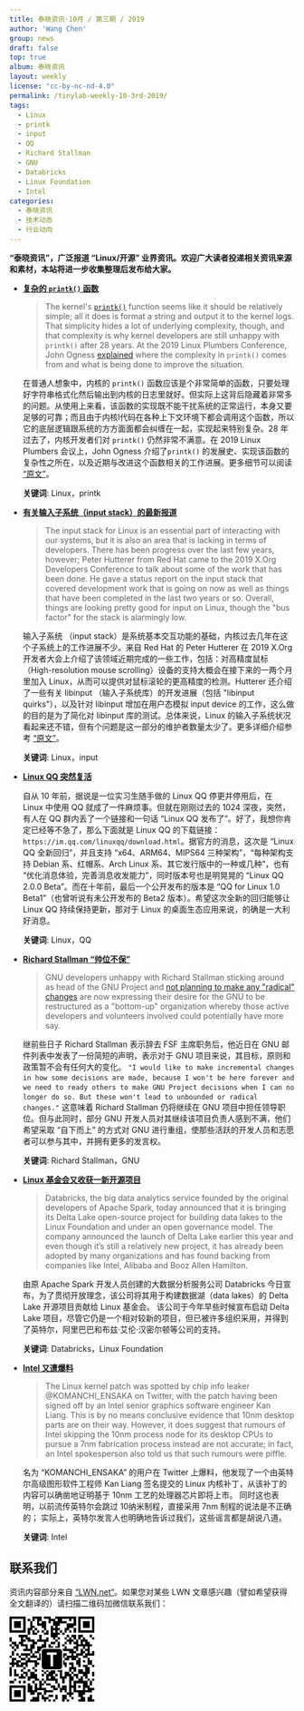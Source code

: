 ```yaml
---
title: 泰晓资讯·10月 / 第三期 / 2019
author: 'Wang Chen'
group: news
draft: false
top: true
album: 泰晓资讯
layout: weekly
license: "cc-by-nc-nd-4.0"
permalink: /tinylab-weekly-10-3rd-2019/
tags:
  - Linux
  - printk
  - input
  - QQ
  - Richard Stallman
  - GNU
  - Databricks
  - Linux Foundation
  - Intel
categories:
  - 泰晓资讯
  - 技术动态
  - 行业动向
---
```


**“泰晓资讯”，广泛报道 “Linux/开源” 业界资讯。欢迎广大读者投递相关资讯来源和素材，本站将进一步收集整理后发布给大家。**


- [**复杂的 `printk()` 函数**](https://lwn.net/Articles/800946/)

    > The kernel's [`printk()`](https://www.kernel.org/doc/html/latest/driver-api/basics.html#c.printk) function seems like it should be relatively simple; all it does is format a string and output it to the kernel logs. That simplicity hides a lot of underlying complexity, though, and that complexity is why kernel developers are still unhappy with `printk()` after 28 years. At the 2019 Linux Plumbers Conference, John Ogness [explained](https://www.linuxplumbersconf.org/event/4/contributions/290/) where the complexity in `printk()` comes from and what is being done to improve the situation.

    在普通人想象中，内核的 `printk()` 函数应该是个非常简单的函数，只要处理好字符串格式化然后输出到内核的日志里就好。但实际上这背后隐藏着非常多的问题。从使用上来看，该函数的实现既不能干扰系统的正常运行，本身又要足够的可靠；而且由于内核l代码在各种上下文环境下都会调用这个函数，所以它的底层逻辑跟系统的方方面面都会纠缠在一起，实现起来特别复杂。28 年过去了，内核开发者们对 `printk()` 仍然非常不满意。在 2019 Linux Plumbers 会议上，John Ogness 介绍了`printk()` 的发展史、实现该函数的复杂性之所在，以及近期与改进这个函数相关的工作进展。更多细节可以阅读 [“原文”](https://lwn.net/Articles/800946/)。

    **关键词**: Linux，printk

- [**有关输入子系统（input stack）的最新报道**](https://lwn.net/Articles/801767/)

    > The input stack for Linux is an essential part of interacting with our systems, but it is also an area that is lacking in terms of developers. There has been progress over the last few years, however; Peter Hutterer from Red Hat came to the 2019 X.Org Developers Conference to talk about some of the work that has been done. He gave a status report on the input stack that covered development work that is going on now as well as things that have been completed in the last two years or so. Overall, things are looking pretty good for input on Linux, though the "bus factor" for the stack is alarmingly low.
    
    输入子系统 （input stack）是系统基本交互功能的基础，内核过去几年在这个子系统上的工作进展不少。来自 Red Hat 的 Peter Hutterer 在 2019 X.Org 开发者大会上介绍了该领域近期完成的一些工作，包括：对高精度鼠标（High-resolution mouse scrolling）设备的支持大概会在接下来的一两个月里加入 Linux，从而可以提供对鼠标滚轮的更高精度的检测。Hutterer 还介绍了一些有关 libinput （输入子系统库）的开发进展（包括 "libinput quirks"），以及针对 libinput 增加在用户态模拟 input device 的工作，这么做的目的是为了简化对 libinput 库的测试。总体来说，Linux 的输入子系统状况看起来还不错，但有个问题是这一部分的维护者数量太少了。更多详细介绍参考 [“原文”](https://lwn.net/Articles/801767/)。
    
    **关键词**: Linux，input

- [**Linux QQ 突然复活**](https://im.qq.com/linuxqq/download.html)

    自从 10 年前，据说是一位实习生随手做的 Linux QQ 停更并停用后，在 Linux 中使用 QQ 就成了一件麻烦事。但就在刚刚过去的 1024 深夜，突然，有人在 QQ 群内丢了一个链接和一句话 “Linux QQ 发布了”。好了，我想你肯定已经等不急了，那么下面就是 Linux QQ 的下载链接：`https://im.qq.com/linuxqq/download.html`。据官方的消息，这次是 “Linux QQ 全新回归”，并且支持 “x64、ARM64、MIPS64 三种架构”，“每种架构支持 Debian 系、红帽系、Arch Linux 系、其它发行版中的一种或几种”，也有 “优化消息体验，完善消息收发能力”，同时版本号也是明晃晃的 “Linux QQ 2.0.0 Beta”。而在十年前，最后一个公开发布的版本是 “QQ for Linux 1.0 Beta1”（也曾听说有未公开发布的 Beta2 版本）。希望这次全新的回归能够让 Linux QQ 持续保持更新，那对于 Linux 的桌面生态应用来说，的确是一大利好消息。
    
    **关键词**: Linux，QQ

- [**Richard Stallman “帅位不保”**](https://www.phoronix.com/scan.php?page=news_item&px=GNU-Bottom-Up-Proposed)

    > GNU developers unhappy with Richard Stallman sticking around as head of the GNU Project and [not planning to make any "radical" changes](https://www.phoronix.com/scan.php?page=news_item&px=RMS-No-Radical-GNU-Changes) are now expressing their desire for the GNU to be restructured as a "bottom-up" organization whereby those active developers and volunteers involved could potentially have more say.

    继前些日子 Richard Stallman 表示辞去 FSF 主席职务后，他近日在 GNU 邮件列表中发表了一份简短的声明，表示对于 GNU 项目来说，其目标，原则和政策暂不会有任何大的变化。 `"I would like to make incremental changes in how some decisions are made, because I won't be here forever and we need to ready others to make GNU Project decisions when I can no longer do so. But these won't lead to unbounded or radical changes."` 这意味着 Richard Stallman 仍将继续在 GNU 项目中担任领导职位。但与此同时，部分 GNU 开发人员对其继续该项目负责人感到不满，他们希望采取 “自下而上” 的方式对 GNU 进行重组，使那些活跃的开发人员和志愿者可以参与其中，并拥有更多的发言权。

    **关键词**: Richard Stallman，GNU

- [**Linux 基金会又收获一新开源项目**](https://techcrunch.com/2019/10/15/databricks-brings-its-delta-lake-open-source-project-to-the-linux-foundation/)

    > Databricks, the big data analytics service founded by the original developers of Apache Spark, today announced that it is bringing its Delta Lake open-source project for building data lakes to the Linux Foundation and under an open governance model. The company announced the launch of Delta Lake earlier this year and even though it’s still a relatively new project, it has already been adopted by many organizations and has found backing from companies like Intel, Alibaba and Booz Allen Hamilton.

    由原 Apache Spark 开发人员创建的大数据分析服务公司 Databricks 今日宣布，为了贯彻开放理念，该公司将其用于构建数据湖（data lakes）的 Delta Lake 开源项目贡献给 Linux 基金会。 该公司于今年早些时候宣布启动 Delta Lake 项目，尽管它仍是一个相对较新的项目，但已被许多组织采用，并得到了英特尔，阿里巴巴和布兹·艾伦·汉密尔顿等公司的支持。

    **关键词**: Databricks，Linux Foundation

- [**Intel 又遭爆料**](https://www.theinquirer.net/inquirer/news/3082966/intel-10nm-ice-lake-desktop-cpus-linux-kernel)

    > The Linux kernel patch was spotted by chip info leaker @KOMANCHI_ENSAKA on Twitter, with the patch having been signed off by an Intel senior graphics software engineer Kan Liang. This is by no means conclusive evidence that 10nm desktop parts are on their way. However, it does suggest that rumours of Intel skipping the 10nm process node for its desktop CPUs to pursue a 7nm fabrication process instead are not accurate; in fact, an Intel spokesperson also told us that such rumours were piffle.

    名为 “KOMANCHI_ENSAKA” 的用户在 Twitter 上爆料，他发现了一个由英特尔高级图形软件工程师 Kan Liang 签名提交的 Linux 内核补丁，从该补丁的内容可以确凿地证明基于 10nm 工艺的处理器芯片即将上市。 同时这也表明，以前流传英特尔会跳过 10纳米制程，直接采用 7nm 制程的说法是不正确的； 实际上，英特尔发言人也明确地告诉过我们，这些谣言都是胡说八道。

    **关键词**: Intel

## 联系我们

资讯内容部分来自 [“LWN.net“](https://lwn.net/)。如果您对某些 LWN 文章感兴趣（譬如希望获得全文翻译的）请扫描二维码加微信联系我们：

![tinylab wechat](/images/wechat/tinylab.jpg)

